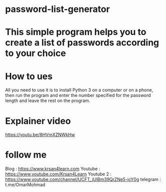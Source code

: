 # password-list-generator
# This simple program helps you to create a list of passwords according to your choice

# How to ues 
All you need to use it is to install Python 3 on a computer or on a phone, then run the program and enter the number specified for the password length and leave the rest on the program.

# Explainer video 
https://youtu.be/8HVmXZNWkHw

# follow me
Blog : https://www.krsan4learn.com
Youtube : https://www.youtube.com/Krsan4Learn
Youtube 2 : https://www.youtube.com/channel/UCFT_jUlBm39QrZNe5-jcY0g
telegram : t.me/OmarMohmad
